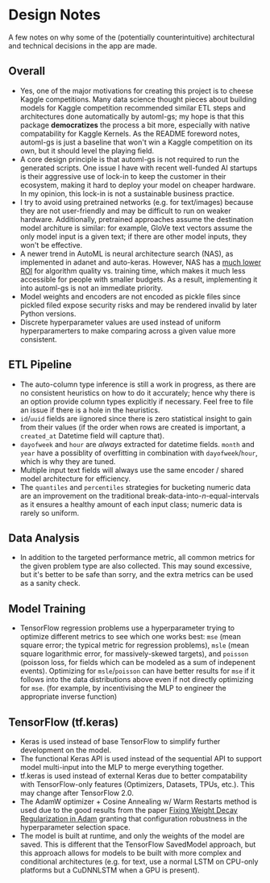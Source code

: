 # Design Notes

A few notes on why some of the (potentially counterintuitive) architectural and technical decisions in the app are made.

## Overall

* Yes, one of the major motivations for creating this project is to cheese Kaggle competitions. Many data science thought pieces about building models for Kaggle competition recommended similar ETL steps and architectures done automatically by automl-gs; my hope is that this package **democratizes** the process a bit more, especially with native compatability for Kaggle Kernels. As the README foreword notes, automl-gs is just a baseline that won't win a Kaggle competition on its own, but it should level the playing field.
* A core design principle is that automl-gs is not required to run the generated scripts. One issue I have with recent well-funded AI startups is their aggressive use of lock-in to keep the customer in their ecosystem, making it hard to deploy your model on cheaper hardware. In my opinion, this lock-in is not a sustainable business practice.
* I try to avoid using pretrained networks (e.g. for text/images) because they are not user-friendly and may be difficult to run on weaker hardware. Additionally, pretrained approaches assume the destination model architure is similar: for example, GloVe text vectors assume the only model input is a given text; if there are other model inputs, they won't be effective.
* A newer trend in AutoML is neural architecture search (NAS), as implemented in adanet and auto-keras. However, NAS has a [much lower ROI](https://www.pyimagesearch.com/2019/01/07/auto-keras-and-automl-a-getting-started-guide/) for algorithm quality vs. training time, which makes it much less accessible for people with smaller budgets. As a result, implementing it into automl-gs is not an immediate priority.
* Model weights and encoders are not encoded as pickle files since pickled filed expose security risks and may be rendered invalid by later Python versions.
* Discrete hyperparameter values are used instead of uniform hyperparamerters to make comparing across a given value more consistent.

## ETL Pipeline

* The auto-column type inference is still a work in progress, as there are no consistent heuristics on how to do it accurately; hence why there is an option provide column types explicitly if necessary. Feel free to file an issue if there is a hole in the heuristics.
* `id`/`uuid` fields are iignored since there is zero statistical insight to gain from their values (if the order when rows are created is important, a `created_at` Datetime field will capture that).
* `dayofweek` and `hour` are *always* extracted for datetime fields. `month` and `year` have a possiblity of overfitting in combination with `dayofweek`/`hour`, which is why they are tuned.
* Multiple input text fields will always use the same encoder / shared model architecture for efficiency.
* The `quantiles` and `percentiles` strategies for bucketing numeric data are an improvement on the traditional break-data-into-*n*-equal-intervals as it ensures a healthy amount of each input class; numeric data is rarely so uniform.

## Data Analysis

* In addition to the targeted performance metric, all common metrics for the given problem type are also collected. This may sound excessive, but it's better to be safe than sorry, and the extra metrics can be used as a sanity check.

## Model Training

* TensorFlow regression problems use a hyperparameter trying to optimize different metrics to see which one works best: `mse` (mean square error; the typical metric for regression problems), `msle` (mean square logarithmic error, for massively-skewed targets), and `poisson` (poisson loss, for fields which can be modeled as a sum of indepenent events). Optimizing for `msle`/`poisson` can have better results for `mse` if it follows into the data distributions above even if not directly optimizing for `mse`. (for example, by incentivising the MLP to engineer the appropriate inverse function)

## TensorFlow (tf.keras)

* Keras is used instead of base TensorFlow to simplify further development on the model.
* The functional Keras API is used instead of the sequential API to support model multi-input into the MLP to merge everything together.
* tf.keras is used instead of external Keras due to better compatability with TensorFlow-only features (Optimizers, Datasets, TPUs, etc.). This may change after TensorFlow 2.0.
* The AdamW optimizer + Cosine Annealing w/ Warm Restarts method is used due to the good results from the paper [Fixing Weight Decay Regularization in Adam](https://arxiv.org/abs/1711.05101) granting that configuration robustness in the hyperparameter selection space.
* The model is built at runtime, and only the weights of the model are saved. This is different that the TensorFlow SavedModel approach, but this approach allows for models to be built with more complex and conditional architectures (e.g. for text, use a normal LSTM on CPU-only platforms but a CuDNNLSTM when a GPU is present).